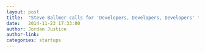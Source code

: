 ```yaml
---
layout: post
title:  "Steve Ballmer calls for 'Developers, Developers, Developers' to join LA Clippers" 
date:   2014-11-23 17:33:00
author: Jordan Justice
author-link:
categories: startups
---
```

